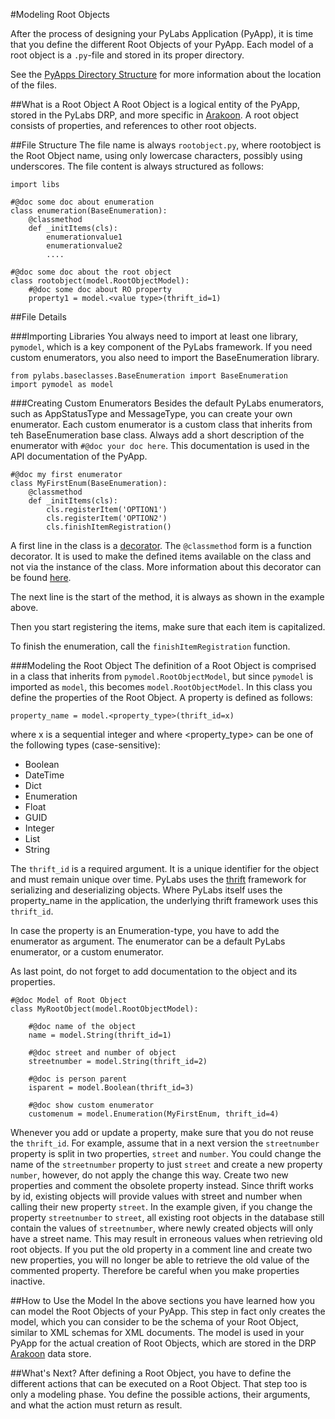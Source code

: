 #Modeling Root Objects

After the process of designing your PyLabs Application (PyApp), it is time that you define the different Root Objects of your PyApp. Each model of a root object is a `.py`-file and stored in its proper directory.

See the [PyApps Directory Structure](/sampleapp/#/doc/sampleapp) for more information about the location of the files.

##What is a Root Object
A Root Object is a logical entity of the PyApp, stored in the PyLabs DRP, and more specific in [Arakoon](http://www.arakoon.org). A root object consists of properties, and references to other root objects.

##File Structure
The file name is always `rootobject.py`, where rootobject is the Root Object name, using only lowercase characters, possibly using underscores.
The file content is always structured as follows:

    import libs

    #@doc some doc about enumeration
    class enumeration(BaseEnumeration):
        @classmethod
        def _initItems(cls):
            enumerationvalue1
            enumerationvalue2
            ....

    #@doc some doc about the root object
    class rootobject(model.RootObjectModel):
        #@doc some doc about RO property
        property1 = model.<value type>(thrift_id=1)
        

##File Details

###Importing Libraries
You always need to import at least one library, `pymodel`, which is a key component of the PyLabs framework.
If you need custom enumerators, you also need to import the BaseEnumeration library.

    from pylabs.baseclasses.BaseEnumeration import BaseEnumeration
    import pymodel as model

###Creating Custom Enumerators
Besides the default PyLabs enumerators, such as AppStatusType and MessageType, you can create your own enumerator.
Each custom enumerator is a custom class that inherits from teh BaseEnumeration base class.
Always add a short description of the enumerator with `#@doc your doc here`. This documentation is used in the API documentation of the PyApp.

    #@doc my first enumerator
    class MyFirstEnum(BaseEnumeration):
        @classmethod
        def _initItems(cls):
            cls.registerItem('OPTION1')
            cls.registerItem('OPTION2')
            cls.finishItemRegistration()

A first line in the class is a [decorator](http://wiki.python.org/moin/PythonDecorators). The `@classmethod` form is a function decorator. It is used to make the defined items available on the class and not via the instance of the class. More information about this decorator can be found [here](http://docs.python.org/library/functions.html#classmethod).

The next line is the start of the method, it is always as shown in the example above.

Then you start registering the items, make sure that each item is capitalized.

To finish the enumeration, call the `finishItemRegistration` function.

###Modeling the Root Object
The definition of a Root Object is comprised in a class that inherits from `pymodel.RootObjectModel`, but since `pymodel` is imported as `model`, this becomes `model.RootObjectModel`.
In this class you define the properties of the Root Object. A property is defined as follows:

    property_name = model.<property_type>(thrift_id=x)

where x is a sequential integer and where <property_type> can be one of the following types (case-sensitive):

* Boolean
* DateTime
* Dict 
* Enumeration
* Float
* GUID
* Integer
* List
* String

The `thrift_id` is a required argument. It is a unique identifier for the object and must remain unique over time. PyLabs uses the [thrift](http://thrift.apache.org/) framework for serializing and deserializing objects. Where PyLabs itself uses the property_name in the application, the underlying thrift framework uses this `thrift_id`.

In case the property is an Enumeration-type, you have to add the enumerator as argument. The enumerator can be a default PyLabs enumerator, or a custom enumerator.

As last point, do not forget to add documentation to the object and its properties. 

    #@doc Model of Root Object
    class MyRootObject(model.RootObjectModel):
    
        #@doc name of the object
        name = model.String(thrift_id=1)

        #@doc street and number of object
        streetnumber = model.String(thrift_id=2)

        #@doc is person parent
        isparent = model.Boolean(thrift_id=3)

        #@doc show custom enumerator
        customenum = model.Enumeration(MyFirstEnum, thrift_id=4)

Whenever you add or update a property, make sure that you do not reuse the `thrift_id`. For example, assume that in a next version the `streetnumber` property is split in two properties, `street` and `number`. 
You could change the name of the `streetnumber` property to just `street` and create a new property `number`, however, do not apply the change this way. Create two new properties and comment the obsolete property instead.
Since thrift works by id, existing objects will provide values with street and number when calling their new property `street`.
In the example given, if you change the property `streetnumber` to `street`, all existing root objects in the database still contain the values of `streetnumber`, where newly created objects will only have a street name. This may result in erroneous values when retrieving old root objects.
If you put the old property in a comment line and create two new properties, you will no longer be able to retrieve the old value of the commented property. Therefore be careful when you make properties inactive.


##How to Use the Model
In the above sections you have learned how you can model the Root Objects of your PyApp. This step in fact only creates the model, which you can consider to be the schema of your Root Object, similar to XML schemas for XML documents. The model is used in your PyApp for the actual creation of Root Objects, which are stored in the DRP [Arakoon](http://www.arakoon.org) data store.

##What's Next?
After defining a Root Object, you have to define the different actions that can be executed on a Root Object. That step too is only a modeling phase. You define the possible actions, their arguments, and what the action must return as result.
